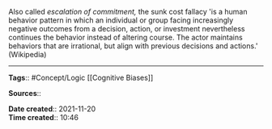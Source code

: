 Also called *escalation of commitment,* the sunk cost fallacy 
'is a human behavior pattern in which an individual or group facing increasingly negative outcomes from a decision, action, or investment nevertheless continues the behavior instead of altering course. The actor maintains behaviors that are irrational, but align with previous decisions and actions.' (Wikipedia)



---
**Tags**:: #Concept/Logic [[Cognitive Biases]]

**Sources**::

**Date created**:: 2021-11-20  
**Time created**:: 10:46